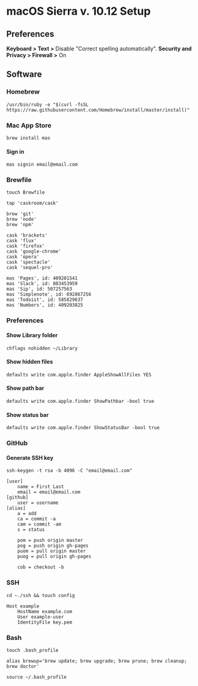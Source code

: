 # macOS Sierra v. 10.12 Setup 

## Preferences

**Keyboard > Text >** Disable "Correct spelling automatically".
**Security and Privacy > Firewall >** On

## Software

### Homebrew

```
/usr/bin/ruby -e "$(curl -fsSL https://raw.githubusercontent.com/Homebrew/install/master/install)"
```

### Mac App Store

```
brew install mas
```

#### Sign in

```
mas signin email@email.com
```

### Brewfile

```
touch Brewfile
```

```
tap 'caskroom/cask'

brew 'git'
brew 'node'
brew 'npm'

cask 'brackets'
cask 'flux'
cask 'firefox'
cask 'google-chrome'
cask 'opera'
cask 'spectacle'
cask 'sequel-pro'

mas 'Pages', id: 409201541
mas 'Slack', id: 803453959
mas 'Sip', id: 507257563 
mas 'Simplenote', id: 692867256 
mas 'Todoist', id: 585829637
mas 'Numbers', id: 409203825
```

### Preferences

#### Show Library folder

```
chflags nohidden ~/Library
```

#### Show hidden files

```
defaults write com.apple.finder AppleShowAllFiles YES
```

#### Show path bar

```
defaults write com.apple.finder ShowPathbar -bool true
```

#### Show status bar

```
defaults write com.apple.finder ShowStatusBar -bool true
```

### GitHub

#### Generate SSH key

```
ssh-keygen -t rsa -b 4096 -C "email@email.com"
```

```
[user]
	name = First Last
	email = email@email.com
[github]
	user = username
[alias]
	a = add
	ca = commit -a
	cam = commit -am
	s = status

	pom = push origin master
	pog = push origin gh-pages
	puom = pull origin master
	puog = pull origin gh-pages
    
	cob = checkout -b
```

### SSH

```
cd ~./ssh && touch config
```

```
Host example
    HostName example.com
    User example-user
    IdentityFile key.pem
```

### Bash

```
touch .bash_profile
```

```
alias brewup='brew update; brew upgrade; brew prune; brew cleanup; brew doctor'
```

```
source ~/.bash_profile
```






